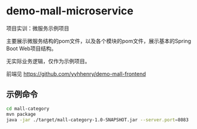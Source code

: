 # demo-mall-microservice

项目实训：微服务示例项目

主要展示微服务结构的pom文件，以及各个模块的pom文件，展示基本的Spring Boot Web项目结构。

无实际业务逻辑，仅作为示例项目。

前端见 <https://github.com/yyhhenry/demo-mall-frontend>

## 示例命令

```sh
cd mall-category
mvn package
java -jar ./target/mall-category-1.0-SNAPSHOT.jar --server.port=8083
```
